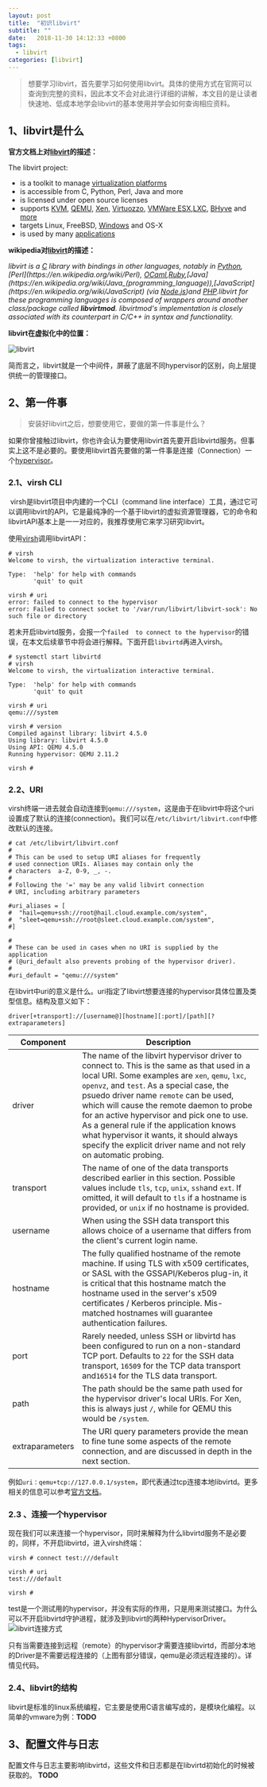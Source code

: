 ```yaml
---
layout: post
title:  "初识libvirt"
subtitle: ""
date:   2018-11-30 14:12:33 +0800
tags:
  - libvirt
categories: [libvirt]
---
```


> 想要学习libvirt，首先要学习如何使用libvirt。具体的使用方式在官网可以查询到完整的资料，因此本文不会对此进行详细的讲解，本文目的是让读者快速地、低成本地学会libvirt的基本使用并学会如何查询相应资料。

## 1、libvirt是什么

**官方文档上对[libvirt](https://libvirt.org/)的描述：**

The libvirt project:

- is a toolkit to manage [virtualization platforms](https://libvirt.org/platforms.html)
- is accessible from C, Python, Perl, Java and more
- is licensed under open source licenses
- supports [KVM](https://libvirt.org/drvqemu.html), [QEMU](https://libvirt.org/drvqemu.html), [Xen](https://libvirt.org/drvxen.html), [Virtuozzo](https://libvirt.org/drvvirtuozzo.html), [VMWare ESX](https://libvirt.org/drvesx.html),[LXC](https://libvirt.org/drvlxc.html), [BHyve](https://libvirt.org/drvbhyve.html) and [more](https://libvirt.org/drivers.html)
- targets Linux, FreeBSD, [Windows](https://libvirt.org/windows.html) and OS-X
- is used by many [applications](https://libvirt.org/apps.html)

**wikipedia对[libvirt](https://en.wikipedia.org/wiki/Libvirt)的描述：**

*libvirt is a [C](https://en.wikipedia.org/wiki/C_(programming_language)) library with bindings in other languages, notably in [Python](https://en.wikipedia.org/wiki/Python_(programming_language)),[Perl](https://en.wikipedia.org/wiki/Perl), [OCaml](https://en.wikipedia.org/wiki/OCaml),[Ruby](https://en.wikipedia.org/wiki/Ruby_(programming_language)),[Java](https://en.wikipedia.org/wiki/Java_(programming_language)),[JavaScript](https://en.wikipedia.org/wiki/JavaScript) (via [Node.js](https://en.wikipedia.org/wiki/Node.js))and [PHP](https://en.wikipedia.org/wiki/PHP).libvirt for these programming languages is composed of wrappers around another class/package called **libvirtmod**. libvirtmod's implementation is closely associated with its counterpart in C/C++ in syntax and functionality.*

**libvirt在虚拟化中的位置：**

![libvirt](\pictures\use-libvirt1.png)

简而言之，libvirt就是一个中间件，屏蔽了底层不同hypervisor的区别，向上层提供统一的管理接口。

## 2、第一件事

> 安装好libvirt之后，想要使用它，要做的第一件事是什么？

​	如果你曾接触过libvirt，你也许会认为要使用libvirt首先要开启libvirtd服务。但事实上这不是必要的。要使用libvirt首先要做的第一件事是连接（Connection）一个[hypervisor](https://zh.wikipedia.org/zh-hans/Hypervisor)。

### 2.1、virsh CLI

​	virsh是libvirt项目中内建的一个CLI（command line interface）工具，通过它可以调用libvirt的API，它是最纯净的一个基于libvirt的虚拟资源管理器，它的命令和libvirtAPI基本上是一一对应的，我推荐使用它来学习研究libvirt。

使用[virsh](https://libvirt.org/virshcmdref.html)调用libvirtAPI：

``` shell
# virsh
Welcome to virsh, the virtualization interactive terminal.

Type:  'help' for help with commands
       'quit' to quit

virsh # uri
error: failed to connect to the hypervisor
error: Failed to connect socket to '/var/run/libvirt/libvirt-sock': No such file or directory
```

​	若未开启libvirtd服务，会报一个`failed  to connect to the hypervisor`的错误，在本文后续章节中将会进行解释。下面开启`libvirtd`再进入virsh。

``` shell
# systemctl start libvirtd
# virsh
Welcome to virsh, the virtualization interactive terminal.

Type:  'help' for help with commands
       'quit' to quit

virsh # uri
qemu:///system

virsh # version
Compiled against library: libvirt 4.5.0
Using library: libvirt 4.5.0
Using API: QEMU 4.5.0
Running hypervisor: QEMU 2.11.2

virsh # 

```

### 2.2、URI

​	virsh终端一进去就会自动连接到`qemu:///system`，这是由于在libvirt中将这个uri设置成了默认的连接(connection)。我们可以在`/etc/libvirt/libvirt.conf`中修改默认的连接。

``` 
# cat /etc/libvirt/libvirt.conf
#
# This can be used to setup URI aliases for frequently
# used connection URIs. Aliases may contain only the
# characters  a-Z, 0-9, _, -.
#
# Following the '=' may be any valid libvirt connection
# URI, including arbitrary parameters

#uri_aliases = [
#  "hail=qemu+ssh://root@hail.cloud.example.com/system",
#  "sleet=qemu+ssh://root@sleet.cloud.example.com/system",
#]

#
# These can be used in cases when no URI is supplied by the application
# (@uri_default also prevents probing of the hypervisor driver).
#
#uri_default = "qemu:///system"
```

​	在libvirt中uri的意义是什么。uri指定了libvirt想要连接的hypervisor具体位置及类型信息。结构及意义如下：

``` 
driver[+transport]://[username@][hostname][:port]/[path][?extraparameters]
```

| Component       | Description                                                  |
| --------------- | ------------------------------------------------------------ |
| driver          | The name of the libvirt hypervisor driver to connect to. This is the same as that used in a local URI. Some examples are `xen`, `qemu`, `lxc`, `openvz`, and `test`. As a special case, the psuedo driver name `remote` can be used, which will cause the remote daemon to probe for an active hypervisor and pick one to use. As a general rule if the application knows what hypervisor it wants, it should always specify the explicit driver name and not rely on automatic probing. |
| transport       | The name of one of the data transports described earlier in this section. Possible values include `tls`, `tcp`, `unix`, `ssh`and `ext`. If omitted, it will default to `tls` if a hostname is provided, or `unix` if no hostname is provided. |
| username        | When using the SSH data transport this allows choice of a username that differs from the client's current login name. |
| hostname        | The fully qualified hostname of the remote machine. If using TLS with x509 certificates, or SASL with the GSSAPI/Keberos plug-in, it is critical that this hostname match the hostname used in the server's x509 certificates / Kerberos principle. Mis-matched hostnames will guarantee authentication failures. |
| port            | Rarely needed, unless SSH or libvirtd has been configured to run on a non-standard TCP port. Defaults to `22` for the SSH data transport, `16509` for the TCP data transport and`16514` for the TLS data transport. |
| path            | The path should be the same path used for the hypervisor driver's local URIs. For Xen, this is always just `/`, while for QEMU this would be `/system`. |
| extraparameters | The URI query parameters provide the mean to fine tune some aspects of the remote connection, and are discussed in depth in the next section. |

例如`uri：qemu+tcp://127.0.0.1/system`，即代表通过tcp连接本地libvirtd。更多相关的信息可以参考[官方文档](https://libvirt.org/docs/libvirt-appdev-guide/en-US/html/Application_Development_Guide-Architecture-Remote_URIs.html)。

### 2.3 、连接一个hypervisor

​	现在我们可以来连接一个hypervisor，同时来解释为什么libvirtd服务不是必要的，同样，不开启libvirtd，进入virsh终端：

``` shell
virsh # connect test:///default

virsh # uri
test:///default

virsh #
```

​	test是一个测试用的hypervisor，并没有实际的作用，只是用来测试接口。为什么可以不开启libvirtd守护进程，就涉及到libvirt的两种HypervisorDriver。
![libvirt连接方式](\pictures\libvirt-daemon-arch.png)

​	只有当需要连接到远程（remote）的hypervisor才需要连接libvirtd，而部分本地的Driver是不需要远程连接的（上图有部分错误，qemu是必须远程连接的）。详情见代码。

### 2.4、libvirt的结构

​	 libvirt是标准的linux系统编程，它主要是使用C语言编写成的，是模块化编程。以简单的vmware为例：
​    **TODO**

## 3、配置文件与日志

​	配置文件与日志主要影响libvirtd，这些文件和日志都是在libvirtd初始化的时候被获取的。
   **TODO**





